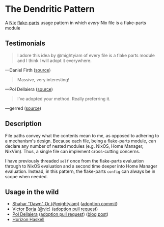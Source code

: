 # The Dendritic Pattern

A [Nix](https://nix.dev) [flake-parts](https://flake.parts) usage pattern in which _every_ Nix file is a flake-parts module

## Testimonials

> I adore this idea by @mightyiam of every file is a flake parts module and I think I will adopt it everywhere.

—Daniel Firth ([source](https://x.com/locallycompact/status/1909188620038046038))

> Massive, very interesting!

—Pol Dellaiera ([source](https://discourse.nixos.org/t/pattern-every-file-is-a-flake-parts-module/61271/2?u=mightyiam))

> I’ve adopted your method. Really preferring it.

—gerred ([source](https://x.com/devgerred/status/1909206297532117469))

## Description

File paths convey what the contents mean to me, as opposed to adhering to a mechanism's design.
Because each file, being a flake-parts module, can declare any number of nested modules (e.g. NixOS, Home Manager, NixVim).
Thus, a single file can implement cross-cutting concerns.

I have previously threaded `self` once from the flake-parts evaluation through to NixOS evaluation and a second time deeper into Home Manager evaluation.
Instead, in this pattern, the flake-parts `config` can always be in scope when needed.

## Usage in the wild

- [Shahar "Dawn" Or (@mightyiam)](https://github.com/mightyiam/infra) ([adoption commit](https://github.com/mightyiam/infra/commit/b45e9e13759017fe18950ccc3b6deee2347e9175))
- [Victor Borja (@vic)](https://github.com/vic/vix) ([adoption pull request](https://github.com/vic/vix/pull/115))
- [Pol Dellaiera](https://github.com/drupol/nixos-x260) ([adoption pull request](https://github.com/drupol/nixos-x260/pull/83)) ([blog post](https://not-a-number.io/2025/refactoring-my-infrastructure-as-code-configurations/))
- [Horizon Haskell](https://gitlab.horizon-haskell.net/nix/gitlab-ci)
